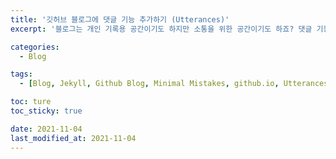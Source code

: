 ```yaml
---
title: '깃허브 블로그에 댓글 기능 추가하기 (Utterances)'
excerpt: '블로그는 개인 기록용 공간이기도 하지만 소통을 위한 공간이기도 하죠? 댓글 기능을 추가해 다른 개발자들과 소통해 봅시다!'

categories:
  - Blog

tags:
  - [Blog, Jekyll, Github Blog, Minimal Mistakes, github.io, Utterances]

toc: ture
toc_sticky: true

date: 2021-11-04
last_modified_at: 2021-11-04
---
```


<br>
<br>
